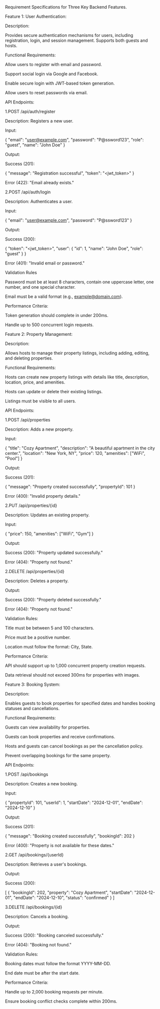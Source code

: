 Requirement Specifications for Three Key Backend Features.

Feature 1: User Authentication:

Description:

Provides secure authentication mechanisms for users, including registration, login, and session management. Supports both guests and hosts.

Functional Requirements:

Allow users to register with email and password.

Support social login via Google and Facebook.

Enable secure login with JWT-based token generation.

Allow users to reset passwords via email.

API Endpoints:

1.POST /api/auth/register

Description: Registers a new user.

Input:

{
  "email": "user@example.com",
  "password": "P@ssword123",
  "role": "guest",
  "name": "John Doe"
}

Output:

Success (201):

{
  "message": "Registration successful",
  "token": "<jwt_token>"
}

Error (422): "Email already exists."

2.POST /api/auth/login

Description: Authenticates a user.

Input:

{
  "email": "user@example.com",
  "password": "P@ssword123"
}

Output:

Success (200):

{
  "token": "<jwt_token>",
  "user": {
    "id": 1,
    "name": "John Doe",
    "role": "guest"
  }
}

Error (401): "Invalid email or password."

Validation Rules

Password must be at least 8 characters, contain one uppercase letter, one number, and one special character.

Email must be a valid format (e.g., example@domain.com).

Performance Criteria:

Token generation should complete in under 200ms.

Handle up to 500 concurrent login requests.

Feature 2: Property Management:

Description:

Allows hosts to manage their property listings, including adding, editing, and deleting properties.

Functional Requirements:

Hosts can create new property listings with details like title, description, location, price, and amenities.

Hosts can update or delete their existing listings.

Listings must be visible to all users.

API Endpoints:

1.POST /api/properties

Description: Adds a new property.

Input:

{
  "title": "Cozy Apartment",
  "description": "A beautiful apartment in the city center.",
  "location": "New York, NY",
  "price": 120,
  "amenities": ["WiFi", "Pool"]
}

Output:

Success (201):

{
  "message": "Property created successfully",
  "propertyId": 101
}

Error (400): "Invalid property details."

2.PUT /api/properties/{id}

Description: Updates an existing property.

Input:

{
  "price": 150,
  "amenities": ["WiFi", "Gym"]
}

Output:

Success (200): "Property updated successfully."

Error (404): "Property not found."

2.DELETE /api/properties/{id}

Description: Deletes a property.

Output:

Success (200): "Property deleted successfully."

Error (404): "Property not found."

Validation Rules:

Title must be between 5 and 100 characters.

Price must be a positive number.

Location must follow the format: City, State.

Performance Criteria:

API should support up to 1,000 concurrent property creation requests.

Data retrieval should not exceed 300ms for properties with images.

Feature 3: Booking System:

Description:

Enables guests to book properties for specified dates and handles booking statuses and cancellations.

Functional Requirements:

Guests can view availability for properties.

Guests can book properties and receive confirmations.

Hosts and guests can cancel bookings as per the cancellation policy.

Prevent overlapping bookings for the same property.

API Endpoints:

1.POST /api/bookings

Description: Creates a new booking.

Input:

{
  "propertyId": 101,
  "userId": 1,
  "startDate": "2024-12-01",
  "endDate": "2024-12-10"
}

Output:

Success (201):

{
  "message": "Booking created successfully",
  "bookingId": 202
}

Error (400): "Property is not available for these dates."

2.GET /api/bookings/{userId}

Description: Retrieves a user's bookings.

Output:

Success (200):

[
  {
    "bookingId": 202,
    "property": "Cozy Apartment",
    "startDate": "2024-12-01",
    "endDate": "2024-12-10",
    "status": "confirmed"
  }
]

3.DELETE /api/bookings/{id}

Description: Cancels a booking.

Output:

Success (200): "Booking canceled successfully."

Error (404): "Booking not found."

Validation Rules:

Booking dates must follow the format YYYY-MM-DD.

End date must be after the start date.

Performance Criteria:

Handle up to 2,000 booking requests per minute.

Ensure booking conflict checks complete within 200ms.